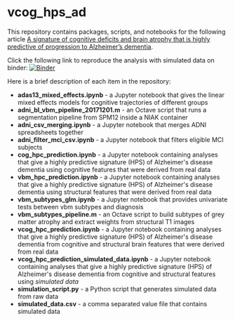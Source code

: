 # vcog_hps_ad

This repository contains packages, scripts, and notebooks for the following article [A signature of cognitive deficits and brain atrophy that is highly predictive of progression to Alzheimer’s dementia](https://doi.org/10.1101/352344).

Click the following link to reproduce the analysis with simulated data on binder: [![Binder](https://mybinder.org/badge.svg)](https://mybinder.org/v2/gh/HanadS/vcog_hps_ad/master?filepath=%2Fvcog_hpc_prediction_simulated_data.ipynb)  

Here is a brief description of each item in the repository:
* **adas13_mixed_effects.ipynb** -  a Jupyter notebook that gives the linear mixed effects models for cognitive trajectories of different groups
* **adni_bl_vbm_pipeline_20171201.m** - an Octave script that runs a segmentation pipeline from SPM12 inside a NIAK container
* **adni_csv_merging.ipynb** - a Jupyter notebook that merges ADNI spreadsheets together
* **adni_filter_mci_csv.ipynb** - a Jupyter notebook that filters eligible MCI subjects
* **cog_hpc_prediction.ipynb** - a Jupyter notebook containing analyses that give a  highly predictive signature (HPS) of Alzheimer's disease dementia using cognitive features that were derived from real data
* **vbm_hpc_prediction.ipynb** - a Jupyter notebook containing analyses that give a highly predictive signature (HPS) of Alzheimer's disease dementia using structural features that were derived from real data
* **vbm_subtypes_glm.ipynb** - a Jupyter notebook that provides univariate tests between vbm subtypes and diagnosis
* **vbm_subtypes_pipeline.m** - an Octave script to build subtypes of grey matter atrophy and extract weights from structural T1 images
* **vcog_hpc_prediction.ipynb** - a Jupyter notebook containing analyses that give a highly predictive signature (HPS) of Alzheimer's disease dementia from cognitive and structural brain features that were derived from real data
* **vcog_hpc_prediction_simulated_data.ipynb** - a Jupyter notebook containing analyses that give a highly predictive signature (HPS) of Alzheimer's disease dementia from cognitive and structural features using *simulated data*
* **simulation_script.py** - a Python script that generates simulated data from raw data 
* **simulated_data.csv** - a comma separated value file that contains simulated data 
 

 
 

 
 
  








